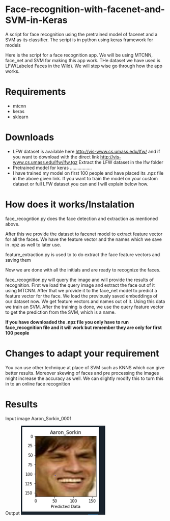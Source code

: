 # Face-recognition-with-facenet-and-SVM-in-Keras
A script for face recognition using the pretrained model of facenet and a SVM as its classifier. The script is in python using keras framework for models


Here is the script for a face recognition app. We will be using MTCNN, face_net and
SVM for making this app work. THe dataset we have used is LFW(Labeled Faces in the Wild).
We will step wise go through how the app works.

# Requirements
- mtcnn
- keras
- sklearn

# Downloads
- LFW dataset is available here http://vis-www.cs.umass.edu/lfw/ and if you want to download with the direct link http://vis-www.cs.umass.edu/lfw/lfw.tgz
  Extract the LFW dataset in the lfw folder 
- Pretrained model for keras .................
- I have trained my model on first 100 people and have placed its .npz file in the above given link. If you want to train the model on your custom dataset or full LFW dataset
you can and I will explain below how.

# How does it works/Instalation 
face_recogntion.py does the face detection and extraction as mentioned above.

After this we provide the dataset to facenet model to extract feature vector for all
the faces. We have the feature vector and the names which we save in .npz as well to
later use.

feature_extraction.py is used to to do extract the face feature vectors and saving them

Now we are done with all the initials and are ready to recognize the faces.

face_recognition.py will query the image and will provide the results of recognition.
First we load the query image and extract the face out of it using MTCNN. After that
we provide it to the face_net model to predict a feature vector for the face.
We load the previously saved embeddings of our dataset now. We get feature vectors and 
names out of it. Using this data we train an SVM. After the training is done, we use
the query feature vector to get the prediction from the SVM, which is a name. 

**If you have downloaded the .npz file you only have to run face_recognition file and it will work but remember they are only for first 100 people**

# Changes to adapt your requirement
You can use other technique at place of SVM such as KNNS which can give better results.
Moreover skewing of faces and pre processing the images might increase the accuracy as well.
We can slightly modify this to turn this in to an online face recognition

# Results
 Input image Aaron_Sorkin_0001
 
 Output 
 ![](https://github.com/TalhaSheikh-dev/Face-recognition-with-facenet-and-SVM-in-Keras/blob/main/images/predicted.PNG)
